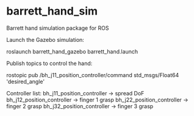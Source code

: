 # barrett_hand_sim
Barrett hand simulation package for ROS

Launch the Gazebo simulation:

roslaunch barrett_hand_gazebo barrett_hand.launch

Publish topics to control the hand:

rostopic pub /bh_j11_position_controller/command std_msgs/Float64 'desired_angle'

Controller list:
bh_j11_position_controller -> spread DoF
bh_j12_position_controller -> finger 1 grasp
bh_j22_position_controller -> finger 2 grasp
bh_j32_position_controller -> finger 3 grasp

